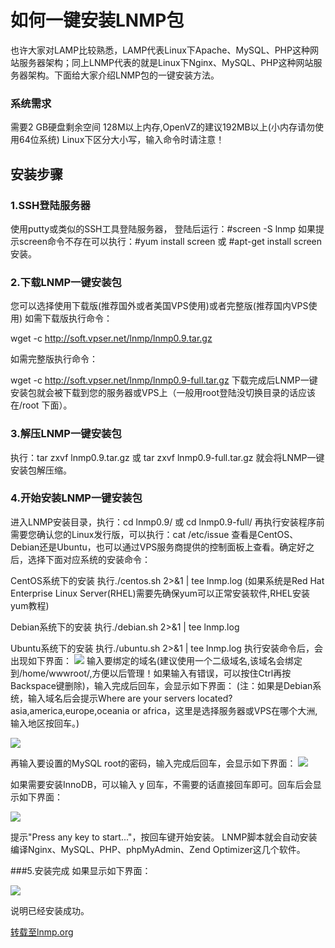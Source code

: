 <!-- --- tag: 独立服务器 云主机 LNMP -->
<!-- --- tag: centos上手 -->
<!-- --- title: 如何一键安装LNMP包 -->
# 如何一键安装LNMP包

也许大家对LAMP比较熟悉，LAMP代表Linux下Apache、MySQL、PHP这种网站服务器架构；同上LNMP代表的就是Linux下Nginx、MySQL、PHP这种网站服务器架构。下面给大家介绍LNMP包的一键安装方法。

### 系统需求

需要2 GB硬盘剩余空间
128M以上内存,OpenVZ的建议192MB以上(小内存请勿使用64位系统)
Linux下区分大小写，输入命令时请注意！

## 安装步骤

### 1.SSH登陆服务器

使用putty或类似的SSH工具登陆服务器，
登陆后运行：#screen -S lnmp
如果提示screen命令不存在可以执行：#yum install screen 或 #apt-get install screen安装。

### 2.下载LNMP一键安装包

您可以选择使用下载版(推荐国外或者美国VPS使用)或者完整版(推荐国内VPS使用)
如需下载版执行命令：

wget -c http://soft.vpser.net/lnmp/lnmp0.9.tar.gz

如需完整版执行命令：

wget -c http://soft.vpser.net/lnmp/lnmp0.9-full.tar.gz
下载完成后LNMP一键安装包就会被下载到您的服务器或VPS上（一般用root登陆没切换目录的话应该在/root 下面）。

### 3.解压LNMP一键安装包

执行：tar zxvf lnmp0.9.tar.gz 或 tar zxvf lnmp0.9-full.tar.gz 就会将LNMP一键安装包解压缩。


### 4.开始安装LNMP一键安装包

进入LNMP安装目录，执行：cd lnmp0.9/ 或 cd lnmp0.9-full/
再执行安装程序前需要您确认您的Linux发行版，可以执行：cat /etc/issue 查看是CentOS、Debian还是Ubuntu，也可以通过VPS服务商提供的控制面板上查看。确定好之后，选择下面对应系统的安装命令：

CentOS系统下的安装
执行./centos.sh 2>&1 | tee lnmp.log (如果系统是Red Hat Enterprise Linux Server(RHEL)需要先确保yum可以正常安装软件,RHEL安装yum教程)

Debian系统下的安装
执行./debian.sh 2>&1 | tee lnmp.log

Ubuntu系统下的安装
执行./ubuntu.sh 2>&1 | tee lnmp.log
执行安装命令后，会出现如下界面： 
![](http://lnmp.org/images/screenshots/lnmp-install-input-domain.jpg)
输入要绑定的域名(建议使用一个二级域名,该域名会绑定到/home/wwwroot/,方便以后管理！如果输入有错误，可以按住Ctrl再按Backspace键删除)，输入完成后回车，会显示如下界面：
(注：如果是Debian系统，输入域名后会提示Where are your servers located? asia,america,europe,oceania or africa，这里是选择服务器或VPS在哪个大洲,输入地区按回车。)

![](http://lnmp.org/images/screenshots/lnmp-install-input-mysql-root-password.jpg)

再输入要设置的MySQL root的密码，输入完成后回车，会显示如下界面： 
![](http://lnmp.org/images/screenshots/lnmp-install-input-mysql-innodb.jpg)

如果需要安装InnoDB，可以输入 y 回车，不需要的话直接回车即可。回车后会显示如下界面：

![](http://lnmp.org/images/screenshots/lnmp-install-press.jpg)

提示"Press any key to start..."，按回车键开始安装。
LNMP脚本就会自动安装编译Nginx、MySQL、PHP、phpMyAdmin、Zend Optimizer这几个软件。

###5.安装完成
如果显示如下界面：

![](http://lnmp.org/images/screenshots/lnmp-install-success.jpg)

说明已经安装成功。

[转载至lnmp.org](http://lnmp.org/install.html)
